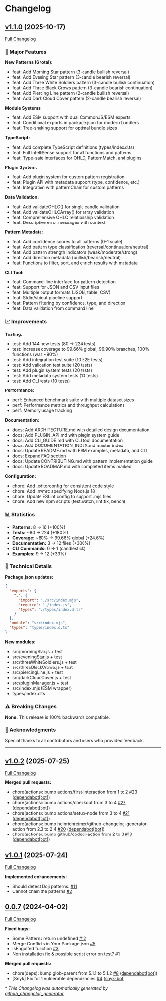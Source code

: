 # Changelog

## [v1.1.0](https://github.com/cm45t3r/candlestick/tree/v1.1.0) (2025-10-17)

[Full Changelog](https://github.com/cm45t3r/candlestick/compare/v1.0.2...v1.1.0)

### 🎯 Major Features

**New Patterns (6 total):**

- feat: Add Morning Star pattern (3-candle bullish reversal)
- feat: Add Evening Star pattern (3-candle bearish reversal)
- feat: Add Three White Soldiers pattern (3-candle bullish continuation)
- feat: Add Three Black Crows pattern (3-candle bearish continuation)
- feat: Add Piercing Line pattern (2-candle bullish reversal)
- feat: Add Dark Cloud Cover pattern (2-candle bearish reversal)

**Module Systems:**

- feat: Add ESM support with dual CommonJS/ESM exports
- feat: Conditional exports in package.json for modern bundlers
- feat: Tree-shaking support for optimal bundle sizes

**TypeScript:**

- feat: Add complete TypeScript definitions (types/index.d.ts)
- feat: Full IntelliSense support for all functions and patterns
- feat: Type-safe interfaces for OHLC, PatternMatch, and plugins

**Plugin System:**

- feat: Add plugin system for custom pattern registration
- feat: Plugin API with metadata support (type, confidence, etc.)
- feat: Integration with patternChain for custom patterns

**Data Validation:**

- feat: Add validateOHLC() for single candle validation
- feat: Add validateOHLCArray() for array validation
- feat: Comprehensive OHLC relationship validation
- feat: Descriptive error messages with context

**Pattern Metadata:**

- feat: Add confidence scores to all patterns (0-1 scale)
- feat: Add pattern type classification (reversal/continuation/neutral)
- feat: Add pattern strength indicators (weak/moderate/strong)
- feat: Add direction metadata (bullish/bearish/neutral)
- feat: Functions to filter, sort, and enrich results with metadata

**CLI Tool:**

- feat: Command-line interface for pattern detection
- feat: Support for JSON and CSV input files
- feat: Multiple output formats (JSON, table, CSV)
- feat: Stdin/stdout pipeline support
- feat: Pattern filtering by confidence, type, and direction
- feat: Data validation from command line

### 📈 Improvements

**Testing:**

- test: Add 144 new tests (80 → 224 tests)
- test: Increase coverage to 99.66% global, 96.90% branches, 100% functions (was ~80%)
- test: Add integration test suite (10 E2E tests)
- test: Add validation test suite (20 tests)
- test: Add plugin system tests (20 tests)
- test: Add metadata system tests (10 tests)
- test: Add CLI tests (10 tests)

**Performance:**

- perf: Enhanced benchmark suite with multiple dataset sizes
- perf: Performance metrics and throughput calculations
- perf: Memory usage tracking

**Documentation:**

- docs: Add ARCHITECTURE.md with detailed design documentation
- docs: Add PLUGIN_API.md with plugin system guide
- docs: Add CLI_GUIDE.md with CLI tool documentation
- docs: Add DOCUMENTATION_INDEX.md master index
- docs: Update README.md with ESM examples, metadata, and CLI
- docs: Expand FAQ section
- docs: Update CONTRIBUTING.md with pattern implementation guide
- docs: Update ROADMAP.md with completed items marked

**Configuration:**

- chore: Add .editorconfig for consistent code style
- chore: Add .nvmrc specifying Node.js 18
- chore: Update ESLint config to support .mjs files
- chore: Add new npm scripts (test:watch, lint:fix, bench)

### 📊 Statistics

- **Patterns:** 8 → 16 (+100%)
- **Tests:** ~80 → 224 (+180%)
- **Coverage:** ~80% → 99.66% global (+24.6%)
- **Documentation:** 3 → 12 files (+300%)
- **CLI Commands:** 0 → 1 (candlestick)
- **Examples:** 9 → 12 (+33%)

### 🔧 Technical Details

**Package.json updates:**

```json
{
  "exports": {
    ".": {
      "import": "./src/index.mjs",
      "require": "./index.js",
      "types": "./types/index.d.ts"
    }
  },
  "module": "src/index.mjs",
  "types": "types/index.d.ts"
}
```

**New modules:**

- src/morningStar.js + test
- src/eveningStar.js + test
- src/threeWhiteSoldiers.js + test
- src/threeBlackCrows.js + test
- src/piercingLine.js + test
- src/darkCloudCover.js + test
- src/pluginManager.js + test
- src/index.mjs (ESM wrapper)
- types/index.d.ts

### ⚠️ Breaking Changes

**None.** This release is 100% backwards compatible.

### 🙏 Acknowledgments

Special thanks to all contributors and users who provided feedback.

---

## [v1.0.2](https://github.com/cm45t3r/candlestick/tree/v1.0.2) (2025-07-25)

[Full Changelog](https://github.com/cm45t3r/candlestick/compare/v1.0.1...v1.0.2)

**Merged pull requests:**

- chore\(actions\): bump actions/first-interaction from 1 to 2 [\#23](https://github.com/cm45t3r/candlestick/pull/23) ([dependabot[bot]](https://github.com/apps/dependabot))
- chore\(actions\): bump actions/checkout from 3 to 4 [\#22](https://github.com/cm45t3r/candlestick/pull/22) ([dependabot[bot]](https://github.com/apps/dependabot))
- chore\(actions\): bump actions/setup-node from 3 to 4 [\#21](https://github.com/cm45t3r/candlestick/pull/21) ([dependabot[bot]](https://github.com/apps/dependabot))
- chore\(actions\): bump heinrichreimer/github-changelog-generator-action from 2.3 to 2.4 [\#20](https://github.com/cm45t3r/candlestick/pull/20) ([dependabot[bot]](https://github.com/apps/dependabot))
- chore\(actions\): bump github/codeql-action from 2 to 3 [\#19](https://github.com/cm45t3r/candlestick/pull/19) ([dependabot[bot]](https://github.com/apps/dependabot))

## [v1.0.1](https://github.com/cm45t3r/candlestick/tree/v1.0.1) (2025-07-24)

[Full Changelog](https://github.com/cm45t3r/candlestick/compare/0.0.7...v1.0.1)

**Implemented enhancements:**

- Should detect Doji patterns. [\#11](https://github.com/cm45t3r/candlestick/issues/11)
- Cannot chain the patterns [\#2](https://github.com/cm45t3r/candlestick/issues/2)

## [0.0.7](https://github.com/cm45t3r/candlestick/tree/0.0.7) (2024-04-02)

[Full Changelog](https://github.com/cm45t3r/candlestick/compare/a8cff9de972b7541edcd76156d8d3b43c896813b...0.0.7)

**Fixed bugs:**

- Some Patterns return undefined [\#12](https://github.com/cm45t3r/candlestick/issues/12)
- Merge Conflicts in Your Package.json [\#5](https://github.com/cm45t3r/candlestick/issues/5)
- isEngulfed function [\#3](https://github.com/cm45t3r/candlestick/issues/3)
- Non installation fix & possible script error on test? [\#1](https://github.com/cm45t3r/candlestick/issues/1)

**Merged pull requests:**

- chore\(deps\): bump glob-parent from 5.1.1 to 5.1.2 [\#8](https://github.com/cm45t3r/candlestick/pull/8) ([dependabot[bot]](https://github.com/apps/dependabot))
- \[Snyk\] Fix for 1 vulnerable dependencies [\#4](https://github.com/cm45t3r/candlestick/pull/4) ([snyk-bot](https://github.com/snyk-bot))

\* _This Changelog was automatically generated by [github_changelog_generator](https://github.com/github-changelog-generator/github-changelog-generator)_
